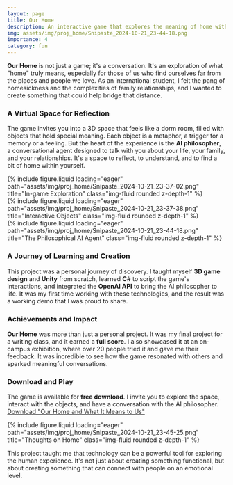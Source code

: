 ```yaml
---
layout: page
title: Our Home
description: An interactive game that explores the meaning of home with the help of a philosophical AI.
img: assets/img/proj_home/Snipaste_2024-10-21_23-44-18.png
importance: 4
category: fun
---
```


**Our Home** is not just a game; it's a conversation. It's an exploration of what "home" truly means, especially for those of us who find ourselves far from the places and people we love. As an international student, I felt the pang of homesickness and the complexities of family relationships, and I wanted to create something that could help bridge that distance.

### A Virtual Space for Reflection

The game invites you into a 3D space that feels like a dorm room, filled with objects that hold special meaning. Each object is a metaphor, a trigger for a memory or a feeling. But the heart of the experience is the **AI philosopher**, a conversational agent designed to talk with you about your life, your family, and your relationships. It's a space to reflect, to understand, and to find a bit of home within yourself.

<div class="row">
    <div class="col-sm mt-3 mt-md-0">
        {% include figure.liquid loading="eager" path="assets/img/proj_home/Snipaste_2024-10-21_23-37-02.png" title="In-game Exploration" class="img-fluid rounded z-depth-1" %}
    </div>
    <div class="col-sm mt-3 mt-md-0">
        {% include figure.liquid loading="eager" path="assets/img/proj_home/Snipaste_2024-10-21_23-37-38.png" title="Interactive Objects" class="img-fluid rounded z-depth-1" %}
    </div>
    <div class="col-sm mt-3 mt-md-0">
        {% include figure.liquid loading="eager" path="assets/img/proj_home/Snipaste_2024-10-21_23-44-18.png" title="The Philosophical AI Agent" class="img-fluid rounded z-depth-1" %}
    </div>
</div>

### A Journey of Learning and Creation

This project was a personal journey of discovery. I taught myself **3D game design** and **Unity** from scratch, learned **C#** to script the game's interactions, and integrated the **OpenAI API** to bring the AI philosopher to life. It was my first time working with these technologies, and the result was a working demo that I was proud to share.

### Achievements and Impact

**Our Home** was more than just a personal project. It was my final project for a writing class, and it earned a **full score**. I also showcased it at an on-campus exhibition, where over 20 people tried it and gave me their feedback. It was incredible to see how the game resonated with others and sparked meaningful conversations.

### Download and Play

The game is available for **free download**. I invite you to explore the space, interact with the objects, and have a conversation with the AI philosopher.
[Download "Our Home and What It Means to Us"](https://drive.google.com/drive/folders/1wFjT5eIKtXbL5vjDKpq5hbbw0iChUZPb?usp=drive_link)

<div class="row">
    <div class="col-sm mt-3 mt-md-0">
        {% include figure.liquid loading="eager" path="assets/img/proj_home/Snipaste_2024-10-21_23-45-25.png" title="Thoughts on Home" class="img-fluid rounded z-depth-1" %}
    </div>
</div>

This project taught me that technology can be a powerful tool for exploring the human experience. It's not just about creating something functional, but about creating something that can connect with people on an emotional level.
